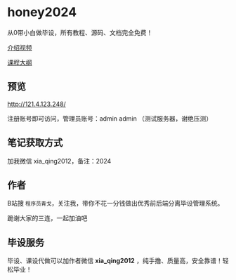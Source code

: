 # honey2024

从0带小白做毕设，所有教程、源码、文档完全免费！

<a href='https://www.bilibili.com/video/BV1g94y1e7MW'>介绍视频</a>

<a href='https://www.yuque.com/xiaqing-en2ii/dd4qwk/bw46pdvkfvqdgq0d'>课程大纲</a>

## 预览

http://121.4.123.248/

注册账号即可访问，管理员账号：admin  admin
（测试服务器，谢绝压测）

## 笔记获取方式

加我微信 xia_qing2012，备注：2024

## 作者

B站搜 `程序员青戈`，关注我，带你不花一分钱做出优秀前后端分离毕设管理系统。

跪谢大家的三连，一起加油吧

## 毕设服务

毕设、课设代做可以加作者微信  **xia_qing2012** ，纯手撸、质量高，安全靠谱！轻松毕业！
